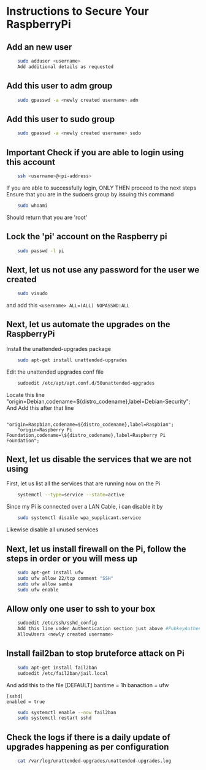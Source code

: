 # Instructions to Secure Your RaspberryPi

## Add an new user

```bash
    sudo adduser <username>
    Add additional details as requested
```

## Add this user to adm group

```bash
    sudo gpasswd -a <newly created username> adm
```

## Add this user to sudo group

```bash
    sudo gpasswd -a <newly created username> sudo
```

## Important Check if you are able to login using this account

```bash
    ssh <username>@<pi-address>
```

If you are able to successfully login, ONLY THEN proceed to the next steps
Ensure that you are in the sudoers group by issuing this command

```bash
    sudo whoami
```

Should return that you are 'root'

## Lock the 'pi' account on the Raspberry pi

```bash
    sudo passwd -l pi
```

## Next, let us not use any password for the user we created

```bash
    sudo visudo
```

and add this ```<username> ALL=(ALL) NOPASSWD:ALL```

## Next, let us automate the upgrades on the RaspberryPi

Install the unattended-upgrades package

```bash
    sudo apt-get install unattended-upgrades
```

Edit the unattended upgrades conf file

```bash
    sudoedit /etc/apt/apt.conf.d/50unattended-upgrades
```

Locate this line
    "origin=Debian,codename=${distro_codename},label=Debian-Security";
       And Add this after that line
```
            "origin=Raspbian,codename=${distro_codename},label=Raspbian";
    "origin=Raspberry Pi Foundation,codename=\${distro_codename},label=Raspberry Pi Foundation";
```

## Next, let us disable the services that we are not using

First, let us list all the services that are running now on the Pi

```bash
    systemctl --type=service --state=active
```

Since my Pi is connected over a LAN Cable, i can disable it by

```bash
    sudo systemctl disable wpa_supplicant.service
```

Likewise disable all unused services

## Next, let us install firewall on the Pi, follow the steps in order or you will mess up

```bash
    sudo apt-get install ufw
    sudo ufw allow 22/tcp comment "SSH"
    sudo ufw allow samba
    sudo ufw enable

```

## Allow only one user to ssh to your box

```bash
    sudoedit /etc/ssh/sshd_config
    Add this line under Authentication section just above #PubkeyAuthentication yes
    AllowUsers <newly created username>
```

## Install fail2ban to stop bruteforce attack on Pi

```bash
    sudo apt-get install fail2ban
    sudoedit /etc/fail2ban/jail.local
```

And add this to the file
    [DEFAULT]
    bantime = 1h
    banaction = ufw

    [sshd]
    enabled = true

```bash
    sudo systemctl enable --now fail2ban
    sudo systemctl restart sshd
```

## Check the logs if there is a daily update of upgrades happening as per configuration

```bash
    cat /var/log/unattended-upgrades/unattended-upgrades.log
```